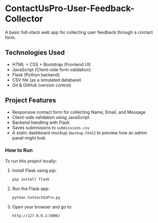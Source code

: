 # ContactUsPro-User-Feedback-Collector

A basic full-stack web app for collecting user feedback through a contact form.

## Technologies Used

- HTML + CSS + Bootstrap (Frontend UI)
- JavaScript (Client-side form validation)
- Flask (Python backend)
- CSV file (as a simulated database)
- Git & GitHub (version control)

## Project Features

- Responsive contact form for collecting Name, Email, and Message
- Client-side validation using JavaScript
- Backend handling with Flask
- Saves submissions to `submissions.csv`
- A static dashboard mockup (`mockup.html`) to preview how an admin panel might look

### How to Run

To run this project locally:

1. Install Flask using pip:

    ```bash
    pip install flask
    ```

2. Run the Flask app:

    ```bash
    python ContactUsPro.py
    ```

3. Open your browser and go to:

    ```
    http://127.0.0.1:5000/
    ```
